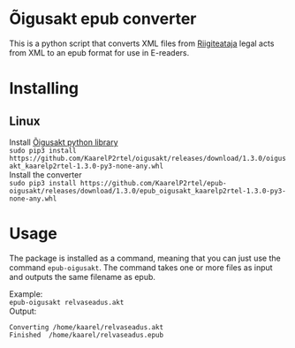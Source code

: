 # Õigusakt epub converter
This is a python script that converts XML files from [Riigiteataja](https://www.riigiteataja.ee/index.html) legal acts from XML to an epub format for use in E-readers.


# Installing
## Linux
Install [Õigusakt python library](https://github.com/KaarelP2rtel/oigusakt)  
`sudo pip3 install https://github.com/KaarelP2rtel/oigusakt/releases/download/1.3.0/oigusakt_kaarelp2rtel-1.3.0-py3-none-any.whl`  
Install the converter  
`sudo pip3 install https://github.com/KaarelP2rtel/epub-oigusakt/releases/download/1.3.0/epub_oigusakt_kaarelp2rtel-1.3.0-py3-none-any.whl`  
  
# Usage
The package is installed as a command, meaning that you can just use the command `epub-oigusakt`. The command takes one or more files as input and outputs the same filename as epub.  
  
Example:  
```epub-oigusakt relvaseadus.akt```  
Output:  
```
Converting /home/kaarel/relvaseadus.akt  
Finished  /home/kaarel/relvaseadus.epub  
```


